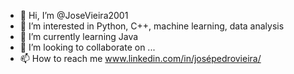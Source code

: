 - 👋 Hi, I’m @JoseVieira2001
- 👀 I’m interested in Python, C++, machine learning, data analysis
- 🌱 I’m currently learning Java
- 💞️ I’m looking to collaborate on ...
- 📫 How to reach me www.linkedin.com/in/josépedrovieira/

<!---
JoseVieira2001/JoseVieira2001 is a ✨ special ✨ repository because its `README.md` (this file) appears on your GitHub profile.
You can click the Preview link to take a look at your changes.
--->

